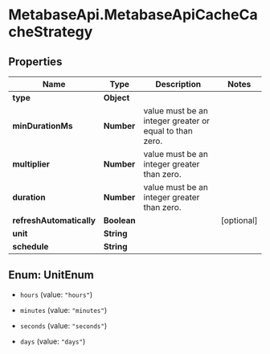 # MetabaseApi.MetabaseApiCacheCacheStrategy

## Properties

Name | Type | Description | Notes
------------ | ------------- | ------------- | -------------
**type** | **Object** |  | 
**minDurationMs** | **Number** | value must be an integer greater or equal to than zero. | 
**multiplier** | **Number** | value must be an integer greater than zero. | 
**duration** | **Number** | value must be an integer greater than zero. | 
**refreshAutomatically** | **Boolean** |  | [optional] 
**unit** | **String** |  | 
**schedule** | **String** |  | 



## Enum: UnitEnum


* `hours` (value: `"hours"`)

* `minutes` (value: `"minutes"`)

* `seconds` (value: `"seconds"`)

* `days` (value: `"days"`)




